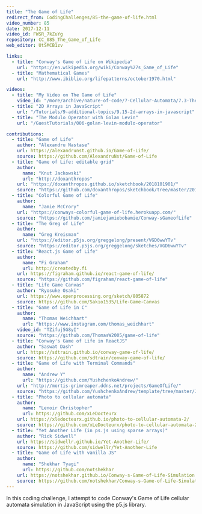 ```yaml
---
title: "The Game of Life"
redirect_from: CodingChallenges/85-the-game-of-life.html
video_number: 85
date: 2017-12-11
video_id: FWSR_7kZuYg
repository: CC_085_The_Game_of_Life
web_editor: UtSMCB1zv

links:
  - title: "Conway's Game of Life on Wikipedia"
    url: "https://en.wikipedia.org/wiki/Conway%27s_Game_of_Life"
  - title: "Mathematical Games"
    url: "http://www.ibiblio.org/lifepatterns/october1970.html"

videos:
  - title: "My Video on The Game of Life"
    video_id: "/more/archive/nature-of-code/7-Cellular-Automata/7.3-The-Game-of-Life"
  - title: "2D Arrays in JavaScript"
    url: "/Tutorials/9-additional-topics/9.15-2d-arrays-in-javascript"
  - title: "The Modulo Operator with Golan Levin"
    url: "/GuestTutorials/006-golan-levin-modulo-operator"

contributions:
  - title: "Game of Life"
    author: "Alexandru Nastase"
    url: https://alexandrunst.github.io/Game-of-Life/
    source: https://github.com/AlexandruNst/Game-of-Life
  - title: "Game of Life: editable grid"
    author:
      name: "Knut Jackowski"
      url: "http://doxanthropos"
    url: "https://doxanthropos.github.io/sketchbook/2018101901/"
    source: "https://github.com/doxanthropos/sketchbook/tree/master/2018101901"
  - title: "Colorful Game of Life"
    author:
      name: "Jamie McCrory"
    url: "https://conways-colorful-game-of-life.herokuapp.com/"
    source: "https://github.com/jamiejamiebobamie/Conway-sGameofLife"
  - title: "The Greg of Life"
    author:
      name: "Greg Kreisman"
    url: "https://editor.p5js.org/greggelong/present/VGD6wwYTv"
    source: "https://editor.p5js.org/greggelong/sketches/VGD6wwYTv"
  - title: "React.js Game of Life"
    author:
      name: "Fi Graham"
      url: http://createdby.fi
    url: https://figraham.github.io/react-game-of-life/
    source: "https://github.com/figraham/react-game-of-life"
  - title: "Life Game Canvas"
    author: "Ryosuke Osaki"
    url: https://www.openprocessing.org/sketch/805872
    source: https://github.com/Sakio1535/Life-Game-Canvas
  - title: "Game of Life in C"
    author:
      name: "Thomas Weichhart"
      url: "https://www.instagram.com/thomas_weichhart"
    video_id: "TZifuj5G8yI"
    source: "https://github.com/ThomasW2005/game-of-life"
  - title: "Conway's Game of Life in ReactJS"
    author: "Saswat Dash"
    url: https://sdtrain.github.io/conway-game-of-life/
    source: https://github.com/sdtrain/conway-game-of-life/
  - title: "Game of Life with Terminal Commands"
    author:
      name: "Andrew Y"
      url: "https://github.com/YushchenkoAndrew/"
    url: "http://mortis-grimreaper.ddns.net/projects/GameOfLife/"
    source: "https://github.com/YushchenkoAndrew/template/tree/master/JS/GameOfLife"
  - title: "Photo to cellular automata"
    author:
      name: "Lenoir Christopher"
      url: https://github.com/xLeDocteurx
    url: https://xledocteurx.github.io/photo-to-cellular-automata-2/
    source: https://github.com/xLeDocteurx/photo-to-cellular-automata-2
  - title: "Yet Another Life (in ps.js using sparse arrays)"
    author: "Rick Sidwell"
    url: https://sidwellr.github.io/Yet-Another-Life/
    source: https://github.com/sidwellr/Yet-Another-Life
  - title: "Game of Life with vanilla JS"
    author:
      name: "Shekhar Tyagi"
      url: https://github.com/notshekhar
    url: https://notshekhar.github.io/Conway-s-Game-of-Life-Simulation
    source: https://github.com/notshekhar/Conway-s-Game-of-Life-Simulation   
---
```

In this coding challenge, I attempt to code Conway's Game of Life cellular automata simulation in JavaScript using the p5.js library.

